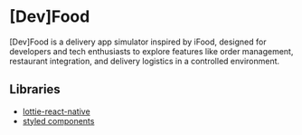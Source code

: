 # [Dev]Food
[Dev]Food is a delivery app simulator inspired by iFood, designed for developers and tech enthusiasts to explore features like order management, restaurant integration, and delivery logistics in a controlled environment.

## Libraries
- [lottie-react-native](https://docs.expo.dev/versions/latest/sdk/lottie/)
- [styled components](https://styled-components.com/)
